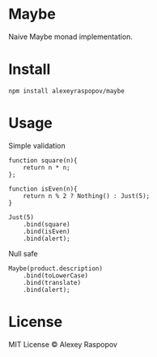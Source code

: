 # Maybe

Naive Maybe monad implementation.

# Install

	npm install alexeyraspopov/maybe

# Usage

Simple validation

	function square(n){
		return n * n;
	};

	function isEven(n){
		return n % 2 ? Nothing() : Just(5);
	}

	Just(5)
		.bind(square)
		.bind(isEven)
		.bind(alert);

Null safe

	Maybe(product.description)
		.bind(toLowerCase)
		.bind(translate)
		.bind(alert);

# License

MIT License &copy; Alexey Raspopov